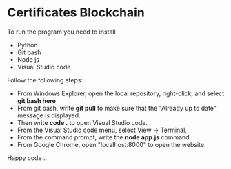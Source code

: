 # Certificates Blockchain

To run the program you need to install 
* Python
* Git bash
* Node js
* Visual Studio code

Follow the following steps: 

* From Windows Explorer, open the local repository, right-click, and select **git bash here**
* From git bash, write **git pull** to make sure that the "Already up to date" message is displayed. 
* Then write **code .** to open Visual Studio code.
* From the Visual Studio code menu, select View -> Terminal,
* From the command prompt, write the **node app.js** command.
* From Google Chrome, open "localhost:8000" to open the website.

Happy code ..

